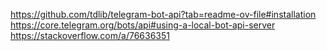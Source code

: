 https://github.com/tdlib/telegram-bot-api?tab=readme-ov-file#installation
https://core.telegram.org/bots/api#using-a-local-bot-api-server
https://stackoverflow.com/a/76636351
